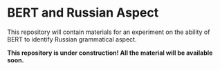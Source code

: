 # BERT and Russian Aspect
This repository will contain materials for an experiment on the ability of BERT to identify Russian grammatical aspect.

**This repository is under construction! All the material will be available soon.**

